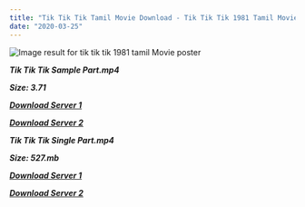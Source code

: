 ```yaml
---
title: "Tik Tik Tik Tamil Movie Download - Tik Tik Tik 1981 Tamil Movie Download"
date: "2020-03-25"
---
```


![Image result for tik tik tik 1981 tamil Movie poster](https://upload.wikimedia.org/wikipedia/en/thumb/5/59/Tik_Tik_Tik_1981.jpg/220px-Tik_Tik_Tik_1981.jpg)

**_Tik Tik Tik Sample Part.mp4_**

**_Size: 3.71_** 

**_[Download Server 1](http://b4.wetransfer.vip/files/{b8ae04a0e9ab0f9e64837bab03a252825878f388f00779843f60cec38aa445db}20Actor{b8ae04a0e9ab0f9e64837bab03a252825878f388f00779843f60cec38aa445db}20Hits{b8ae04a0e9ab0f9e64837bab03a252825878f388f00779843f60cec38aa445db}20Collection/Kamal{b8ae04a0e9ab0f9e64837bab03a252825878f388f00779843f60cec38aa445db}20Haasan{b8ae04a0e9ab0f9e64837bab03a252825878f388f00779843f60cec38aa445db}20Movies{b8ae04a0e9ab0f9e64837bab03a252825878f388f00779843f60cec38aa445db}20Collection/Kamal{b8ae04a0e9ab0f9e64837bab03a252825878f388f00779843f60cec38aa445db}20Haasan{b8ae04a0e9ab0f9e64837bab03a252825878f388f00779843f60cec38aa445db}20Classic{b8ae04a0e9ab0f9e64837bab03a252825878f388f00779843f60cec38aa445db}20Movies{b8ae04a0e9ab0f9e64837bab03a252825878f388f00779843f60cec38aa445db}20Collections/Tik{b8ae04a0e9ab0f9e64837bab03a252825878f388f00779843f60cec38aa445db}20Tik{b8ae04a0e9ab0f9e64837bab03a252825878f388f00779843f60cec38aa445db}20Tik{b8ae04a0e9ab0f9e64837bab03a252825878f388f00779843f60cec38aa445db}20(1981)/Tik{b8ae04a0e9ab0f9e64837bab03a252825878f388f00779843f60cec38aa445db}20Tik{b8ae04a0e9ab0f9e64837bab03a252825878f388f00779843f60cec38aa445db}20Tik{b8ae04a0e9ab0f9e64837bab03a252825878f388f00779843f60cec38aa445db}20{b8ae04a0e9ab0f9e64837bab03a252825878f388f00779843f60cec38aa445db}20Sample{b8ae04a0e9ab0f9e64837bab03a252825878f388f00779843f60cec38aa445db}20HD.mp4)_**

**_[Download Server 2](http://b4.wetransfer.vip/files/{b8ae04a0e9ab0f9e64837bab03a252825878f388f00779843f60cec38aa445db}20Actor{b8ae04a0e9ab0f9e64837bab03a252825878f388f00779843f60cec38aa445db}20Hits{b8ae04a0e9ab0f9e64837bab03a252825878f388f00779843f60cec38aa445db}20Collection/Kamal{b8ae04a0e9ab0f9e64837bab03a252825878f388f00779843f60cec38aa445db}20Haasan{b8ae04a0e9ab0f9e64837bab03a252825878f388f00779843f60cec38aa445db}20Movies{b8ae04a0e9ab0f9e64837bab03a252825878f388f00779843f60cec38aa445db}20Collection/Kamal{b8ae04a0e9ab0f9e64837bab03a252825878f388f00779843f60cec38aa445db}20Haasan{b8ae04a0e9ab0f9e64837bab03a252825878f388f00779843f60cec38aa445db}20Classic{b8ae04a0e9ab0f9e64837bab03a252825878f388f00779843f60cec38aa445db}20Movies{b8ae04a0e9ab0f9e64837bab03a252825878f388f00779843f60cec38aa445db}20Collections/Tik{b8ae04a0e9ab0f9e64837bab03a252825878f388f00779843f60cec38aa445db}20Tik{b8ae04a0e9ab0f9e64837bab03a252825878f388f00779843f60cec38aa445db}20Tik{b8ae04a0e9ab0f9e64837bab03a252825878f388f00779843f60cec38aa445db}20(1981)/Tik{b8ae04a0e9ab0f9e64837bab03a252825878f388f00779843f60cec38aa445db}20Tik{b8ae04a0e9ab0f9e64837bab03a252825878f388f00779843f60cec38aa445db}20Tik{b8ae04a0e9ab0f9e64837bab03a252825878f388f00779843f60cec38aa445db}20{b8ae04a0e9ab0f9e64837bab03a252825878f388f00779843f60cec38aa445db}20Sample{b8ae04a0e9ab0f9e64837bab03a252825878f388f00779843f60cec38aa445db}20HD.mp4)_**

**_Tik Tik Tik Single Part.mp4_**

**_Size: 527.mb_**

**_[Download Server 1](http://b4.wetransfer.vip/files/{b8ae04a0e9ab0f9e64837bab03a252825878f388f00779843f60cec38aa445db}20Actor{b8ae04a0e9ab0f9e64837bab03a252825878f388f00779843f60cec38aa445db}20Hits{b8ae04a0e9ab0f9e64837bab03a252825878f388f00779843f60cec38aa445db}20Collection/Kamal{b8ae04a0e9ab0f9e64837bab03a252825878f388f00779843f60cec38aa445db}20Haasan{b8ae04a0e9ab0f9e64837bab03a252825878f388f00779843f60cec38aa445db}20Movies{b8ae04a0e9ab0f9e64837bab03a252825878f388f00779843f60cec38aa445db}20Collection/Kamal{b8ae04a0e9ab0f9e64837bab03a252825878f388f00779843f60cec38aa445db}20Haasan{b8ae04a0e9ab0f9e64837bab03a252825878f388f00779843f60cec38aa445db}20Classic{b8ae04a0e9ab0f9e64837bab03a252825878f388f00779843f60cec38aa445db}20Movies{b8ae04a0e9ab0f9e64837bab03a252825878f388f00779843f60cec38aa445db}20Collections/Tik{b8ae04a0e9ab0f9e64837bab03a252825878f388f00779843f60cec38aa445db}20Tik{b8ae04a0e9ab0f9e64837bab03a252825878f388f00779843f60cec38aa445db}20Tik{b8ae04a0e9ab0f9e64837bab03a252825878f388f00779843f60cec38aa445db}20(1981)/Tik{b8ae04a0e9ab0f9e64837bab03a252825878f388f00779843f60cec38aa445db}20Tik{b8ae04a0e9ab0f9e64837bab03a252825878f388f00779843f60cec38aa445db}20Tik{b8ae04a0e9ab0f9e64837bab03a252825878f388f00779843f60cec38aa445db}20{b8ae04a0e9ab0f9e64837bab03a252825878f388f00779843f60cec38aa445db}20Single{b8ae04a0e9ab0f9e64837bab03a252825878f388f00779843f60cec38aa445db}20Part{b8ae04a0e9ab0f9e64837bab03a252825878f388f00779843f60cec38aa445db}20HD.mp4)_**

**_[Download Server 2](http://b4.wetransfer.vip/files/{b8ae04a0e9ab0f9e64837bab03a252825878f388f00779843f60cec38aa445db}20Actor{b8ae04a0e9ab0f9e64837bab03a252825878f388f00779843f60cec38aa445db}20Hits{b8ae04a0e9ab0f9e64837bab03a252825878f388f00779843f60cec38aa445db}20Collection/Kamal{b8ae04a0e9ab0f9e64837bab03a252825878f388f00779843f60cec38aa445db}20Haasan{b8ae04a0e9ab0f9e64837bab03a252825878f388f00779843f60cec38aa445db}20Movies{b8ae04a0e9ab0f9e64837bab03a252825878f388f00779843f60cec38aa445db}20Collection/Kamal{b8ae04a0e9ab0f9e64837bab03a252825878f388f00779843f60cec38aa445db}20Haasan{b8ae04a0e9ab0f9e64837bab03a252825878f388f00779843f60cec38aa445db}20Classic{b8ae04a0e9ab0f9e64837bab03a252825878f388f00779843f60cec38aa445db}20Movies{b8ae04a0e9ab0f9e64837bab03a252825878f388f00779843f60cec38aa445db}20Collections/Tik{b8ae04a0e9ab0f9e64837bab03a252825878f388f00779843f60cec38aa445db}20Tik{b8ae04a0e9ab0f9e64837bab03a252825878f388f00779843f60cec38aa445db}20Tik{b8ae04a0e9ab0f9e64837bab03a252825878f388f00779843f60cec38aa445db}20(1981)/Tik{b8ae04a0e9ab0f9e64837bab03a252825878f388f00779843f60cec38aa445db}20Tik{b8ae04a0e9ab0f9e64837bab03a252825878f388f00779843f60cec38aa445db}20Tik{b8ae04a0e9ab0f9e64837bab03a252825878f388f00779843f60cec38aa445db}20{b8ae04a0e9ab0f9e64837bab03a252825878f388f00779843f60cec38aa445db}20Single{b8ae04a0e9ab0f9e64837bab03a252825878f388f00779843f60cec38aa445db}20Part{b8ae04a0e9ab0f9e64837bab03a252825878f388f00779843f60cec38aa445db}20HD.mp4)_**

